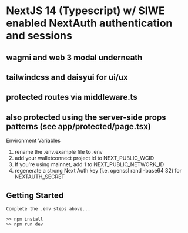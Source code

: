 # NextJS 14 (Typescript) w/ SIWE enabled NextAuth authentication and sessions

## wagmi and web 3 modal underneath

## tailwindcss and daisyui for ui/ux

## protected routes via middleware.ts

## also protected using the server-side props patterns (see app/protected/page.tsx)

Environment Variables

1. rename the .env.example file to .env
2. add your walletconnect project id to NEXT_PUBLIC_WCID
3. If you're using mainnet, add 1 to NEXT_PUBLIC_NETWORK_ID
4. regenerate a strong Next Auth key (i.e. openssl rand -base64 32) for NEXTAUTH_SECRET

## Getting Started

```
Complete the .env steps above...

>> npm install
>> npm run dev

```
